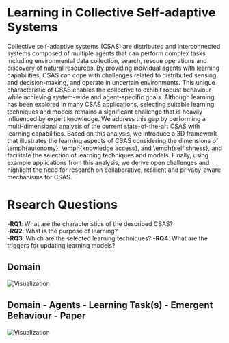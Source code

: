 # Learning in Collective Self-adaptive Systems
Collective self-adaptive systems (CSAS) are distributed and interconnected systems composed of multiple agents that can perform complex tasks including environmental data collection, search, rescue operations and discovery of natural resources. By providing individual agents with learning capabilities, CSAS can cope with challenges related to distributed sensing and decision-making, and operate in uncertain environments. This unique characteristic of CSAS enables the collective to exhibit robust behaviour while achieving system-wide and agent-specific goals. Although learning has been explored in many CSAS applications, selecting suitable learning techniques and models remains a significant challenge that is heavily influenced by expert knowledge. We address this gap by performing a multi-dimensional analysis of the current state-of-the-art CSAS with learning capabilities. Based on this analysis, we introduce a 3D framework that illustrates the learning aspects of CSAS considering the dimensions of \emph{autonomy}, \emph{knowledge access}, and \emph{selfishness}, and facilitate the selection of learning techniques and models. Finally, using example applications from this analysis, we derive open challenges and highlight the need for research on collaborative, resilient and privacy-aware mechanisms for CSAS. 

# Rsearch Questions

-**RQ1**: What are the characteristics of the described CSAS?  
-**RQ2**: What is the purpose of learning?  
-**RQ3**: Which are the selected learning techniques?
-**RQ4**: What are the triggers for updating learning models?

## Domain
![Visualization](https://i.imgur.com/ohIsn9i.png)

## Domain - Agents - Learning Task(s) - Emergent Behaviour - Paper
![Visualization](https://i.imgur.com/nJDosN8.png)
